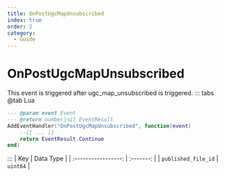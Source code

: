 ```yaml
---
title: OnPostUgcMapUnsubscribed
index: true
order: 2
category:
  - Guide
---
```


# OnPostUgcMapUnsubscribed
This event is triggered after ugc_map_unsubscribed is triggered.
::: tabs
@tab Lua
```lua
--- @param event Event
--- @return number|nil EventResult
AddEventHandler("OnPostUgcMapUnsubscribed", function(event)
    --[[ ... ]]
    return EventResult.Continue
end)
```

:::
|         Key         | Data Type |
| :-----------------: | :-------: |
| `published_file_id` |  `uint64` |